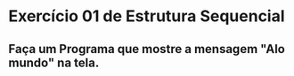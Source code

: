 # Exercício 01 de Estrutura Sequencial 

## Faça um Programa que mostre a mensagem "Alo mundo" na tela.